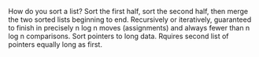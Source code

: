 How do you sort a list? Sort the first half, sort the second half, then merge the 
two sorted lists beginning to end.  Recursively or iteratively, guaranteed to finish
in precisely n log n moves (assignments) and always fewer than n log n comparisons.
Sort pointers to long data. Rquires second list of pointers equally long as first.
